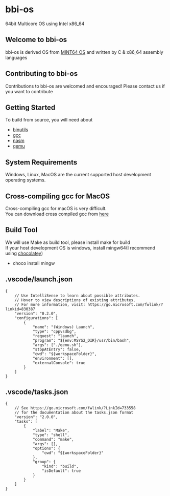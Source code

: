 # bbi-os
64bit Multicore OS using Intel x86_64 

## Welcome to bbi-os
bbi-os is derived OS from [MINT64 OS](http://www.mint64os.pe.kr/) and written by C & x86_64 assembly languages 

## Contributing to bbi-os
Contributions to bbi-os are welcomed and encouraged! Please contact us if you want to contribute

## Getting Started
To build from source, you will need about 
- [binutils](https://ftp.gnu.org/gnu/binutils/)
- [gcc](https://ftp.gnu.org/gnu/gcc/)
- [nasm](https://www.nasm.us/)
- [qemu](https://www.qemu.org/download/)

## System Requirements
Windows, Linux, MacOS are the current supported host development operating systems.

## Cross-compiling gcc for MacOS
Cross-compiling gcc for macOS is very difficult. <br>
You can download cross compiled gcc from [here](http://crossgcc.rts-software.org/doku.php?id=compiling_for_linux)

## Build Tool
We will use Make as build tool, please install make for build <br>
If your host development OS is windows, install mingw64(I recommend using [chocolatey](https://chocolatey.org/))
- choco install mingw

## .vscode/launch.json
```
{
    // Use IntelliSense to learn about possible attributes.
    // Hover to view descriptions of existing attributes.
    // For more information, visit: https://go.microsoft.com/fwlink/?linkid=830387
    "version": "0.2.0",
    "configurations": [
        {
            "name": "(Windows) Launch",
            "type": "cppvsdbg",
            "request": "launch",
            "program": "${env:MSYS2_DIR}/usr/bin/bash",
            "args": ["./qemu.sh"],
            "stopAtEntry": false,
            "cwd": "${workspaceFolder}",
            "environment": [],
            "externalConsole": true
        }
    ]
}
```

## .vscode/tasks.json
```
{
    // See https://go.microsoft.com/fwlink/?LinkId=733558
    // for the documentation about the tasks.json format
    "version": "2.0.0",
    "tasks": [
        {
            "label": "Make",
            "type": "shell",
            "command": "make",
            "args": [],
            "options": {
                "cwd": "${workspaceFolder}"
            },
            "group": {
                "kind": "build",
                "isDefault": true
            }
        }
    ]
}
```
